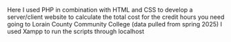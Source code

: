 Here I used PHP in combination with HTML and CSS to develop a server/client website to calculate the total cost for the credit hours you need going to Lorain County Community College (data pulled from spring 2025)
I used Xampp to run the scripts through localhost
